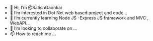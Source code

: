- 👋 Hi, I’m @SatishGaonkar
- 👀 I’m interested in Dot Net web based project and code...
- 🌱 I’m currently learning Node JS -Express JS framework and MVC , WebAPI...
- 💞️ I’m looking to collaborate on ...
- 📫 How to reach me ...

<!---
SatishGaonkar/SatishGaonkar is a ✨ special ✨ repository because its `README.md` (this file) appears on your GitHub profile.
You can click the Preview link to take a look at your changes.
--->
